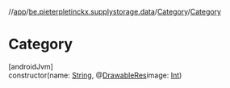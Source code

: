 //[app](../../../index.md)/[be.pieterpletinckx.supplystorage.data](../index.md)/[Category](index.md)/[Category](-category.md)

# Category

[androidJvm]\
constructor(name: [String](https://kotlinlang.org/api/latest/jvm/stdlib/kotlin/-string/index.html), @[DrawableRes](https://developer.android.com/reference/kotlin/androidx/annotation/DrawableRes.html)image: [Int](https://kotlinlang.org/api/latest/jvm/stdlib/kotlin/-int/index.html))
